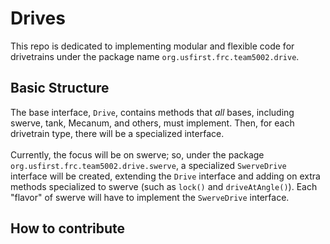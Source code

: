 # Drives
This repo is dedicated to implementing modular and flexible code for
drivetrains under the package name `org.usfirst.frc.team5002.drive`.

## Basic Structure
The base interface, `Drive`, contains methods that *all* bases, including
swerve, tank, Mecanum, and others, must implement.  Then, for each drivetrain
type, there will be a specialized interface.
<br><br>
Currently, the focus will be on swerve; so, under the package
`org.usfirst.frc.team5002.drive.swerve`, a specialized `SwerveDrive` interface
will be created, extending the `Drive` interface and adding on extra methods
specialized to swerve (such as `lock()` and `driveAtAngle()`). Each "flavor" of
swerve will have to implement the `SwerveDrive` interface.

## How to contribute
